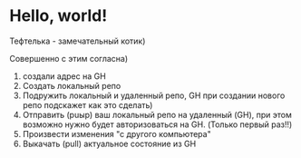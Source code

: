 # Hello, world!

Тефтелька - замечательный котик)

Cовершенно с этим согласна)

1. создали адрес на GH
2. Создать локальный репо
3. Подружить локальный и удаленный репо, GH при создании нового репо подскажет как это сделать)
4. Отправить (puыр) ваш локальный репо на удаленный (GH), при этом возможно нужно будет авторизоваться на GH. (Только первый раз!!)
5. Произвести изменения "с другого компьютера"
6. Выкачать (pull) актуальное состояние из GH